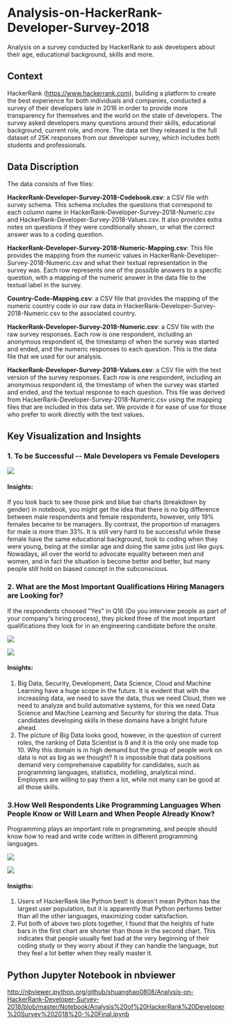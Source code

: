 # Analysis-on-HackerRank-Developer-Survey-2018
Analysis on a survey conducted by HackerRank to ask developers about their age, educational background, skills and more.

## Context
HackerRank (https://www.hackerrank.com), building a platform to create the best experience for both individuals and companies, conducted a survey of their developers late in 2016 in order to provide more transparency for themselves and the world on the state of developers. The survey asked developers many questions around their skills, educational background, current role, and more. The data set they released is the full dataset of 25K responses from our developer survey, which includes both students and professionals.


## Data Discription
The data consists of five files:

<b>HackerRank-Developer-Survey-2018-Codebook.csv</b>: 
a CSV file with survey schema. This schema includes the questions that correspond to each column name in HackerRank-Developer-Survey-2018-Numeric.csv and HackerRank-Developer-Survey-2018-Values.csv. It also provides extra notes on questions if they were conditionally shown, or what the correct answer was to a coding question.

<b>HackerRank-Developer-Survey-2018-Numeric-Mapping.csv</b>: This file provides the mapping from the numeric values in HackerRank-Developer-Survey-2018-Numeric.csv and what their textual representation in the survey was. Each row represents one of the possible answers to a specific question, with a mapping of the numeric answer in the data file to the textual label in the survey.

<b>Country-Code-Mapping.csv</b>: 
a CSV file that provides the mapping of the numeric country code in our raw data in HackerRank-Developer-Survey-2018-Numeric.csv to the associated country.

<b>HackerRank-Developer-Survey-2018-Numeric.csv</b>: 
a CSV file with the raw survey responses. Each row is one respondent, including an anonymous respondent id, the timestamp of when the survey was started and ended, and the numeric responses to each question. This is the data file that we used for our analysis.


<b>HackerRank-Developer-Survey-2018-Values.csv</b>: 
a CSV file with the text version of the survey responses. Each row is one respondent, including an anonymous respondent id, the timestamp of when the survey was started and ended, and the textual response to each question. This file was derived from HackerRank-Developer-Survey-2018-Numeric.csv using the mapping files that are included in this data set. We provide it for ease of use for those who prefer to work directly with the text values.



## Key Visualization and Insights

### 1. To be Successful -- Male Developers vs Female Developers

![](https://github.com/shuanghao0808/Analysis-on-HackerRank-Developer-Survey-2018/blob/master/Visualization%20Images/11.%20If%20Respondent%20is%20Manager%20by%20Gender.png)

#### Insights:
If you look back to see those pink and blue bar charts (breakdown by gender) in notebook, you might get the idea that there is no big difference between male respondents and female respondents, however, only 19% females became to be managers. By contrast, the proportion of managers for male is more than 33%. It is still very hard to be successful while these female have the same educational background, took to coding when they were young, being at the similar age and doing the same jobs just like guys. Nowadays, all over the world to advocate equality between men and women, and in fact the situation is become better and better, but many people still hold on biased concept in the subconscious.


### 2. What are the Most Important Qualifications Hiring Managers are Looking for?
If the respondents choosed "Yes" in Q16 (Do you interview people as part of your company's hiring process),   they picked three of the most important qualifications they look for in an engineering candidate before the onsite.

![](https://github.com/shuanghao0808/Analysis-on-HackerRank-Developer-Survey-2018/blob/master/Visualization%20Images/12.%20Most%20Important%20Qualifications.png)

![](https://github.com/shuanghao0808/Analysis-on-HackerRank-Developer-Survey-2018/blob/master/Visualization%20Images/9.%20How%20Many%20Respondents%20in%20Top%2010%20Roles.png)

#### Insights:
1. Big Data, Security, Development, Data Science, Cloud and Machine Learning have a huge scope in the future. It is evident that with the increasiing data, we need to save the data, thus we need Cloud, then we need to analyze and build automative systems, for this we need Data Science and Machine Learning and Security for storing the data. Thus candidates developing skills in these domains have a bright future ahead.
2. The picture of Big Data looks good, however, in the question of current roles, the ranking of Data Scientist is 9 and it is the only one made top 10. Why this domain is in high demand but the group of people work on data is not as big as we thought? It is impossible that data positions demand very comprehensive capability for candidates, such as programming languages, statistics, modeling, analytical mind.. Employers are willing to pay them a lot, while not many can be good at all those skills.


### 3.How Well Respondents Like Programming Languages When People Know or Will Learn and When People Already Know?
Programming plays an important role in programming, and people should know how to read and write code written in different programming languages.

![](https://github.com/shuanghao0808/Analysis-on-HackerRank-Developer-Survey-2018/blob/master/Visualization%20Images/13.%20Popularity%20of%20Languages%20that%20People%20Will%20Learn.png)

![](https://github.com/shuanghao0808/Analysis-on-HackerRank-Developer-Survey-2018/blob/master/Visualization%20Images/14.%20Popularity%20of%20Languages%20that%20People%20Already%20Know.png)

#### Insigths:
1. Users of HackerRank like Python best! Is doesn't mean Python has the largest user population, but it is apparently that Python performs better than all the other languages, maximizing coder satisfaction.
2. Put both of above two plots together, I found that the heights of hate bars in the first chart are shorter than those in the second chart. This indicates that people usually feel bad at the very beginning of their coding study or they worry about if they can handle the language, but they feel a lot better when they really master it. 

## Python Jupyter Notebook in nbviewer
http://nbviewer.ipython.org/github/shuanghao0808/Analysis-on-HackerRank-Developer-Survey-2018/blob/master/Notebook/Analysis%20of%20HackerRank%20Developer%20Survey%202018%20-%20Final.ipynb
